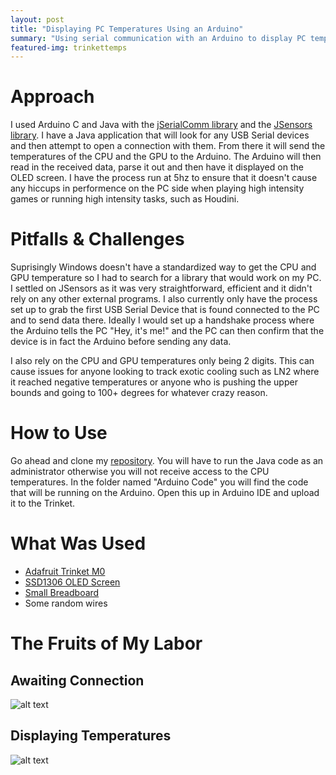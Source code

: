 ```yaml
---
layout: post
title: "Displaying PC Temperatures Using an Arduino"
summary: "Using serial communication with an Arduino to display PC temperatures"
featured-img: trinkettemps
---
```


# Approach

I used Arduino C and Java with the [jSerialComm library](https://github.com/Fazecast/jSerialComm) and the [JSensors library](https://github.com/profesorfalken/jSensors). I have a Java application that will look for any USB Serial devices and then attempt to open a connection with them. From there it will send the temperatures of the CPU and the GPU to the Arduino. The Arduino will then read in the received data, parse it out and then have it displayed on the OLED screen. I have the process run at 5hz to ensure that it doesn't cause any hiccups in performence on the PC side when playing high intensity games or running high intensity tasks, such as Houdini. 

# Pitfalls & Challenges

Suprisingly Windows doesn't have a standardized way to get the CPU and GPU temperature so I had to search for a library that would work on my PC. I settled on JSensors as it was very straightforward, efficient and it didn't rely on any other external programs. I also currently only have the process set up to grab the first USB Serial Device that is found connected to the PC and to send data there. Ideally I would set up a handshake process where the Arduino tells the PC "Hey, it's me!" and the PC can then confirm that the device is in fact the Arduino before sending any data. 

I also rely on the CPU and GPU temperatures only being 2 digits. This can cause issues for anyone looking to track exotic cooling such as LN2 where it reached negative temperatures or anyone who is pushing the upper bounds and going to 100+ degrees for whatever crazy reason.


# How to Use

Go ahead and clone my [repository](https://github.com/CodedChai/TrinketM0DisplayTemps). You will have to run the Java code as an administrator otherwise you will not receive access to the CPU temperatures. In the folder named "Arduino Code" you will find the code that will be running on the Arduino. Open this up in Arduino IDE and upload it to the Trinket. 

# What Was Used

* [Adafruit Trinket M0](https://www.adafruit.com/product/3500)
* [SSD1306 OLED Screen](https://www.amazon.com/gp/product/B079BN2J8V/ref=ppx_yo_dt_b_asin_title_o09_s00?ie=UTF8&psc=1)
* [Small Breadboard](https://www.amazon.com/Qunqi-point-Experiment-Breadboard-5-5%C3%978-2%C3%970-85cm/dp/B0135IQ0ZC/ref=sr_1_4?keywords=small+breadboard&qid=1575236114&s=electronics&sr=1-4)
* Some random wires

# The Fruits of My Labor

## Awaiting Connection

![alt text](https://i.imgur.com/ldf5Kw5.jpg "Awaiting Connection")

## Displaying Temperatures 

![alt text](https://i.imgur.com/modyGoa.jpg "Displaying Temperatures")